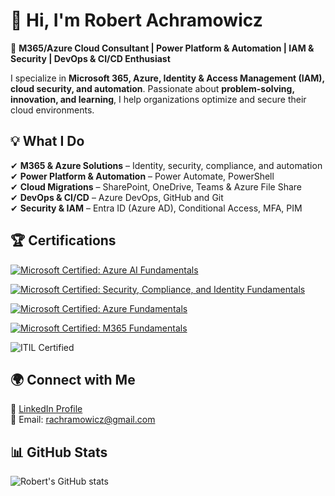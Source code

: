 # 👋 Hi, I'm Robert Achramowicz  

🚀 **M365/Azure Cloud Consultant | Power Platform & Automation | IAM & Security | DevOps & CI/CD Enthusiast**  

I specialize in **Microsoft 365, Azure, Identity & Access Management (IAM), cloud security, and automation**. Passionate about **problem-solving, innovation, and learning**, I help organizations optimize and secure their cloud environments.

## 💡 What I Do  
✔ **M365 & Azure Solutions** – Identity, security, compliance, and automation  
✔ **Power Platform & Automation** – Power Automate, PowerShell  
✔ **Cloud Migrations** – SharePoint, OneDrive, Teams & Azure File Share  
✔ **DevOps & CI/CD** – Azure DevOps, GitHub and Git   
✔ **Security & IAM** – Entra ID (Azure AD), Conditional Access, MFA, PIM  

## 🏆 Certifications  

[![Microsoft Certified: Azure AI Fundamentals](https://img.shields.io/badge/Microsoft%20Certified-Azure%20AI%20Fundamentals-blue)](https://learn.microsoft.com/api/credentials/share/en-us/AchramowiczRobert/B98917DCE4C9FE2D?sharingId=D6828734B39ADE24)  

[![Microsoft Certified: Security, Compliance, and Identity Fundamentals](https://img.shields.io/badge/Microsoft%20Certified-Security%20%26%20Compliance-blue)](https://learn.microsoft.com/api/credentials/share/en-us/AchramowiczRobert-5771/E5349A5A35FB0A1?sharingId=D6828734B39ADE24)  

[![Microsoft Certified: Azure Fundamentals](https://img.shields.io/badge/Microsoft%20Certified-Azure%20Fundamentals-blue)](https://www.credly.com/badges/1b0eb8ba-6cf5-4b5e-851c-709efcdeabbc/public_url)  

[![Microsoft Certified: M365 Fundamentals](https://img.shields.io/badge/Microsoft%20Certified-M365%20Fundamentals-blue)](https://learn.microsoft.com/api/credentials/share/en-us/AchramowiczRobert-5771/F038B62AD30699E7?sharingId=D6828734B39ADE24)  

![ITIL Certified](https://img.shields.io/badge/ITIL-Foundation-green)  


## 🌍 Connect with Me  
🔗 [LinkedIn Profile](https://www.linkedin.com/in/robertachramowicz)  
📧 Email: rachramowicz@gmail.com  

## 📊 GitHub Stats  
![Robert's GitHub stats](https://github-readme-stats.vercel.app/api?username=livepack&show_icons=true&theme=radical)
